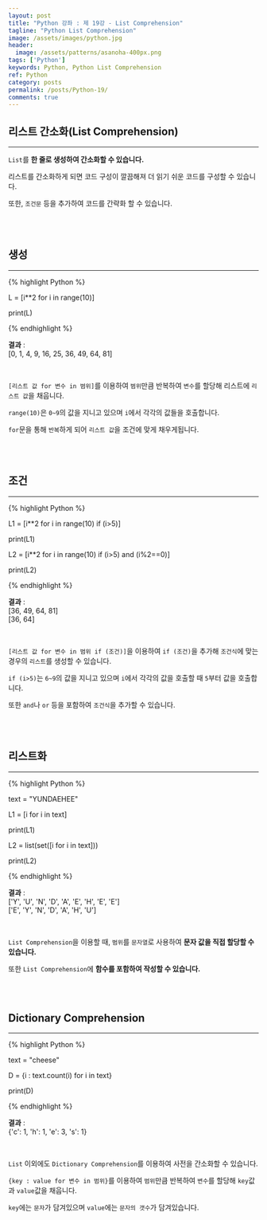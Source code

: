 ```yaml
---
layout: post
title: "Python 강좌 : 제 19강 - List Comprehension"
tagline: "Python List Comprehension"
image: /assets/images/python.jpg
header:
  image: /assets/patterns/asanoha-400px.png
tags: ['Python']
keywords: Python, Python List Comprehension
ref: Python
category: posts
permalink: /posts/Python-19/
comments: true
---
```


## 리스트 간소화(List Comprehension) ##
----------

`List`를 **한 줄로 생성하여 간소화할 수 있습니다.**

리스트를 간소화하게 되면 코드 구성이 깔끔해져 더 읽기 쉬운 코드를 구성할 수 있습니다.

또한, `조건문` 등을 추가하여 코드를 간략화 할 수 있습니다.

<br>
<br>

## 생성 ##
----------

{% highlight Python %}

L = [i**2 for i in range(10)] 

print(L)

{% endhighlight %}

**결과**
:    
[0, 1, 4, 9, 16, 25, 36, 49, 64, 81]

<br>

`[리스트 값 for 변수 in 범위]`를 이용하여 `범위`만큼 반복하여 `변수`를 할당해 리스트에 `리스트 값`을 채웁니다.

`range(10)`은 `0~9`의 값을 지니고 있으며 `i`에서 각각의 값들을 호출합니다.

`for`문을 통해 `반복`하게 되어 `리스트 값`을 조건에 맞게 채우게됩니다.

<br>
<br>

## 조건 ##
----------

{% highlight Python %}

L1 = [i**2 for i in range(10) if (i>5)] 

print(L1)

L2 = [i**2 for i in range(10) if (i>5) and (i%2==0)]

print(L2)

{% endhighlight %}

**결과**
:    
[36, 49, 64, 81]<br>
[36, 64]

<br>

`[리스트 값 for 변수 in 범위 if (조건)]`을 이용하여 `if (조건)`을 추가해 `조건식`에 맞는 경우의 `리스트`를 생성할 수 있습니다.

`if (i>5)`는 `6~9`의 값을 지니고 있으며 `i`에서 각각의 값을 호출할 때 `5`부터 값을 호출합니다.

또한 `and`나 `or` 등을 포함하여 `조건식`을 추가할 수 있습니다.

<br>
<br>

## 리스트화 ##
----------

{% highlight Python %}

text = "YUNDAEHEE"

L1 = [i for i in text]

print(L1)

L2 = list(set([i for i in text]))

print(L2)

{% endhighlight %}

**결과**
:    
['Y', 'U', 'N', 'D', 'A', 'E', 'H', 'E', 'E']<br>
['E', 'Y', 'N', 'D', 'A', 'H', 'U']

<br>

`List Comprehension`을 이용할 때, `범위`를 `문자열`로 사용하여 **문자 값을 직접 할당할 수 있습니다.**

또한 `List Comprehension`에 **함수를 포함하여 작성할 수 있습니다.**

<br>
<br>

## Dictionary Comprehension ##
----------

{% highlight Python %}

text = "cheese"

D = {i : text.count(i) for i in text}

print(D)

{% endhighlight %}

**결과**
:    
{'c': 1, 'h': 1, 'e': 3, 's': 1}

<br>

`List` 이외에도 `Dictionary Comprehension`를 이용하여 사전을 간소화할 수 있습니다.

`{key : value for 변수 in 범위}`를 이용하여 `범위`만큼 반복하여 `변수`를 할당해 `key`값과 `value`값을 채웁니다.

`key`에는 `문자`가 담겨있으며 `value`에는 `문자의 갯수`가 담겨있습니다.